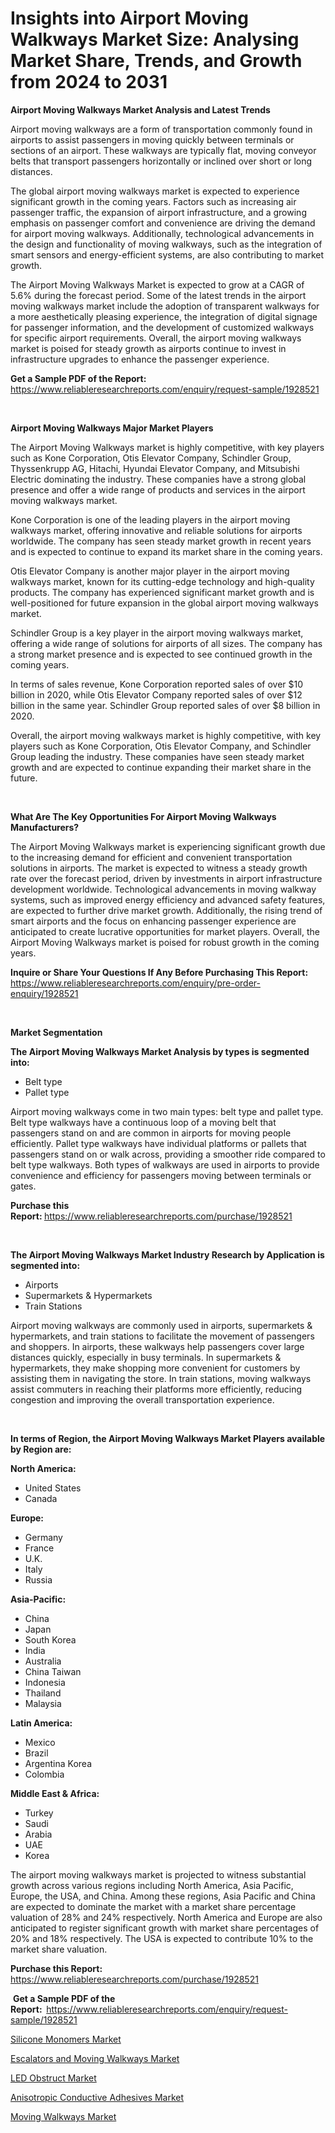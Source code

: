 <p><h1>Insights into Airport Moving Walkways Market Size: Analysing Market Share, Trends, and Growth from 2024 to 2031</h1></p><p><strong>Airport Moving Walkways Market Analysis and Latest Trends</strong></p>
<p><p>Airport moving walkways are a form of transportation commonly found in airports to assist passengers in moving quickly between terminals or sections of an airport. These walkways are typically flat, moving conveyor belts that transport passengers horizontally or inclined over short or long distances.</p><p>The global airport moving walkways market is expected to experience significant growth in the coming years. Factors such as increasing air passenger traffic, the expansion of airport infrastructure, and a growing emphasis on passenger comfort and convenience are driving the demand for airport moving walkways. Additionally, technological advancements in the design and functionality of moving walkways, such as the integration of smart sensors and energy-efficient systems, are also contributing to market growth.</p><p>The Airport Moving Walkways Market is expected to grow at a CAGR of 5.6% during the forecast period. Some of the latest trends in the airport moving walkways market include the adoption of transparent walkways for a more aesthetically pleasing experience, the integration of digital signage for passenger information, and the development of customized walkways for specific airport requirements. Overall, the airport moving walkways market is poised for steady growth as airports continue to invest in infrastructure upgrades to enhance the passenger experience.</p></p>
<p><strong>Get a Sample PDF of the Report:&nbsp;</strong> <a href="https://www.reliableresearchreports.com/enquiry/request-sample/1928521">https://www.reliableresearchreports.com/enquiry/request-sample/1928521</a></p>
<p>&nbsp;</p>
<p><strong>Airport Moving Walkways Major Market Players</strong></p>
<p><p>The Airport Moving Walkways market is highly competitive, with key players such as Kone Corporation, Otis Elevator Company, Schindler Group, Thyssenkrupp AG, Hitachi, Hyundai Elevator Company, and Mitsubishi Electric dominating the industry. These companies have a strong global presence and offer a wide range of products and services in the airport moving walkways market.</p><p>Kone Corporation is one of the leading players in the airport moving walkways market, offering innovative and reliable solutions for airports worldwide. The company has seen steady market growth in recent years and is expected to continue to expand its market share in the coming years.</p><p>Otis Elevator Company is another major player in the airport moving walkways market, known for its cutting-edge technology and high-quality products. The company has experienced significant market growth and is well-positioned for future expansion in the global airport moving walkways market.</p><p>Schindler Group is a key player in the airport moving walkways market, offering a wide range of solutions for airports of all sizes. The company has a strong market presence and is expected to see continued growth in the coming years.</p><p>In terms of sales revenue, Kone Corporation reported sales of over $10 billion in 2020, while Otis Elevator Company reported sales of over $12 billion in the same year. Schindler Group reported sales of over $8 billion in 2020.</p><p>Overall, the airport moving walkways market is highly competitive, with key players such as Kone Corporation, Otis Elevator Company, and Schindler Group leading the industry. These companies have seen steady market growth and are expected to continue expanding their market share in the future.</p></p>
<p>&nbsp;</p>
<p><strong>What Are The Key Opportunities For Airport Moving Walkways Manufacturers?</strong></p>
<p><p>The Airport Moving Walkways market is experiencing significant growth due to the increasing demand for efficient and convenient transportation solutions in airports. The market is expected to witness a steady growth rate over the forecast period, driven by investments in airport infrastructure development worldwide. Technological advancements in moving walkway systems, such as improved energy efficiency and advanced safety features, are expected to further drive market growth. Additionally, the rising trend of smart airports and the focus on enhancing passenger experience are anticipated to create lucrative opportunities for market players. Overall, the Airport Moving Walkways market is poised for robust growth in the coming years.</p></p>
<p><strong>Inquire or Share Your Questions If Any Before Purchasing This Report:</strong> <a href="https://www.reliableresearchreports.com/enquiry/pre-order-enquiry/1928521">https://www.reliableresearchreports.com/enquiry/pre-order-enquiry/1928521</a></p>
<p>&nbsp;</p>
<p><strong>Market Segmentation</strong></p>
<p><strong>The Airport Moving Walkways Market Analysis by types is segmented into:</strong></p>
<p><ul><li>Belt type</li><li>Pallet type</li></ul></p>
<p><p>Airport moving walkways come in two main types: belt type and pallet type. Belt type walkways have a continuous loop of a moving belt that passengers stand on and are common in airports for moving people efficiently. Pallet type walkways have individual platforms or pallets that passengers stand on or walk across, providing a smoother ride compared to belt type walkways. Both types of walkways are used in airports to provide convenience and efficiency for passengers moving between terminals or gates.</p></p>
<p><strong>Purchase this Report:&nbsp;</strong><a href="https://www.reliableresearchreports.com/purchase/1928521">https://www.reliableresearchreports.com/purchase/1928521</a></p>
<p>&nbsp;</p>
<p><strong>The Airport Moving Walkways Market Industry Research by Application is segmented into:</strong></p>
<p><ul><li>Airports</li><li>Supermarkets & Hypermarkets</li><li>Train Stations</li></ul></p>
<p><p>Airport moving walkways are commonly used in airports, supermarkets & hypermarkets, and train stations to facilitate the movement of passengers and shoppers. In airports, these walkways help passengers cover large distances quickly, especially in busy terminals. In supermarkets & hypermarkets, they make shopping more convenient for customers by assisting them in navigating the store. In train stations, moving walkways assist commuters in reaching their platforms more efficiently, reducing congestion and improving the overall transportation experience.</p></p>
<p>&nbsp;</p>
<p><strong>In terms of Region, the Airport Moving Walkways Market Players available by Region are:</strong></p>
<p>
    <p> <strong> North America: </strong>
        <ul>
            <li>United States</li>
            <li>Canada</li>
        </ul>
        </p> 
    <p> <strong> Europe: </strong>
        <ul>
            <li>Germany</li>
            <li>France</li>
            <li>U.K.</li>
            <li>Italy</li>
            <li>Russia</li>
        </ul>
        </p> 
    <p> <strong> Asia-Pacific: </strong>
        <ul>
            <li>China</li>
            <li>Japan</li>
            <li>South Korea</li>
            <li>India</li>
            <li>Australia</li>
            <li>China Taiwan</li>
            <li>Indonesia</li>
            <li>Thailand</li>
            <li>Malaysia</li>
        </ul>
        </p> 
    <p> <strong> Latin America: </strong>
        <ul>
            <li>Mexico</li>
            <li>Brazil</li>
            <li>Argentina Korea</li>
            <li>Colombia</li>
        </ul>
        </p> 
    <p> <strong> Middle East & Africa: </strong>
        <ul>
            <li>Turkey</li>
            <li>Saudi</li>
            <li>Arabia</li>
            <li>UAE</li>
            <li>Korea</li>
        </ul>
    </p>
    </p>
<p><p>The airport moving walkways market is projected to witness substantial growth across various regions including North America, Asia Pacific, Europe, the USA, and China. Among these regions, Asia Pacific and China are expected to dominate the market with a market share percentage valuation of 28% and 24% respectively. North America and Europe are also anticipated to register significant growth with market share percentages of 20% and 18% respectively. The USA is expected to contribute 10% to the market share valuation.</p></p>
<p><strong>Purchase this Report: </strong><a href="https://www.reliableresearchreports.com/purchase/1928521">https://www.reliableresearchreports.com/purchase/1928521</a></p>
<p>&nbsp;<strong>Get a Sample PDF of the Report:&nbsp;&nbsp;</strong><a href="https://www.reliableresearchreports.com/enquiry/request-sample/1928521">https://www.reliableresearchreports.com/enquiry/request-sample/1928521</a></p>
<p><strong></strong></p>
<p><p><a href="https://issuu.com/reportprime-2/docs/silicone-monomers-market-size-2030.pptx">Silicone Monomers Market</a></p><p><a href="https://github.com/brenzgnarento/Market-Research-Report-List-1/blob/main/escalators-and-moving-walkways-market.md">Escalators and Moving Walkways Market</a></p><p><a href="https://boundless-drawbridge-702.notion.site/LED-Obstruct-Market-Offer-Valuable-Insights-into-Market-Size-Market-Share-Market-Trends-and-Proje-c65864b461c94044b0d66e095650c9cb">LED Obstruct Market</a></p><p><a href="https://view.publitas.com/reportprime-1/anisotropic-conductive-adhesives-market-research-report-the-key-to-successful-business-strategy-forecasted-for-period-from-2024-2031/">Anisotropic Conductive Adhesives Market</a></p><p><a href="https://github.com/jerrycopelandthomaswsqd8q/Market-Research-Report-List-1/blob/main/moving-walkways-market.md">Moving Walkways Market</a></p></p>